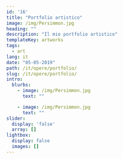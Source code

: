 ```yaml
---
id: '16'
title: "Portfolio artistico"
image: /img/Persimmon.jpg
heading: ""
description: "Il mio portfolio artistico"
templateKey: artworks
tags:
  - art
lang: it
date: "05-05-2019"
path: /it/opere/portfolio/
slug: /it/opere/portfolio/
intro:
  blurbs:
    - image: /img/Persimmon.jpg
      text: ""

    - image: /img/Persimmon.jpg
      text: ""
slider:
  display: 'false'
  array: []
lightbox:
  display: false
  images: []
---
```

